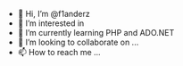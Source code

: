 - 👋 Hi, I’m @f1anderz
- 👀 I’m interested in 
- 🌱 I’m currently learning PHP and ADO.NET
- 💞️ I’m looking to collaborate on ...
- 📫 How to reach me ...

<!---
f1anderz/f1anderz is a ✨ special ✨ repository because its `README.md` (this file) appears on your GitHub profile.
You can click the Preview link to take a look at your changes.
--->
